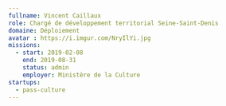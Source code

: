 ```yaml
---
fullname: Vincent Caillaux
role: Chargé de développement territorial Seine-Saint-Denis
domaine: Déploiement
avatar : https://i.imgur.com/NryIlYi.jpg
missions:
  - start: 2019-02-08
    end: 2019-08-31
    status: admin
    employer: Ministère de la Culture
startups:
  - pass-culture
---
```

